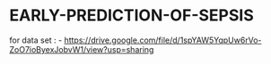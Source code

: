 # EARLY-PREDICTION-OF-SEPSIS

for data set : - https://drive.google.com/file/d/1spYAW5YqpUw6rVo-ZoO7ioByexJobvW1/view?usp=sharing
